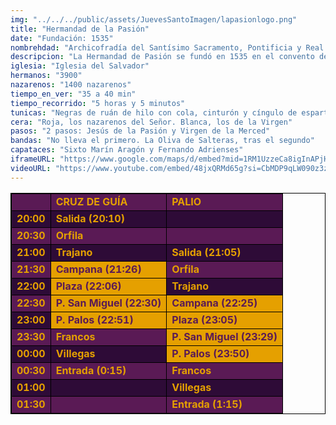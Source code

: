 ```yaml
---
img: "../../../public/assets/JuevesSantoImagen/lapasionlogo.png"
title: "Hermandad de la Pasión"
date: "Fundación: 1535"
nombrehdad: "Archicofradía del Santísimo Sacramento, Pontificia y Real de Nazarenos de Nuestro Padre Jesús de la Pasión y Nuestra Madre y Señora de la Merced"
descripcion: "La Hermandad de Pasión se fundó en 1535 en el convento de la Merced, siguiendo a la Pasión de Valladolid. Tras estar en los templos de San Julián, San Vicente y San Miguel, se estableció a partir de 1868 en el Salvador. La fusión con la Sacramental de la Parroquia consta de 1918.La hermandad celebró el año pasado el 450 aniversario del nacimiento de Martínez Montañés, el 150 aniversario de su llegada al Salvador, el centenario de su fusión con la Sacramental y el octavo centenario de la fundación de la orden de la Merced."
iglesia: "Iglesia del Salvador"
hermanos: "3900"
nazarenos: "1400 nazarenos"
tiempo_en_ver: "35 a 40 min"
tiempo_recorrido: "5 horas y 5 minutos"
tunicas: "Negras de ruán de hilo con cola, cinturón y cíngulo de esparto"
cera: "Roja, los nazarenos del Señor. Blanca, los de la Virgen"
pasos: "2 pasos: Jesús de la Pasión y Virgen de la Merced"
bandas: "No lleva el primero. La Oliva de Salteras, tras el segundo"
capataces: "Sixto Marín Aragón y Fernando Adrienses"
iframeURL: "https://www.google.com/maps/d/embed?mid=1RM1UzzeCa8igInAPjHY2MSjSc73fNOfc&ehbc=2E312F"
videoURL: "https://www.youtube.com/embed/48jxQRMd65g?si=CbMDP9qLW090z3zz"
---
```


<table class="recorrido" style="width: 100%; border-collapse: collapse; text-align: left; border: 1px solid black;">
  <tbody>
    <tr style="background-color: #5a1a55; color: #e5a000; font-weight: bold;">
      <td style="border: 1px solid black; text-align: center;"></td>
      <td style="border: 1px solid black;">CRUZ DE GUÍA</td>
      <td style="border: 1px solid black;">PALIO</td>
    </tr>
    <tr style="background-color: #2e0b37; color: #e5a000; font-weight: bold;">
      <td style="border: 1px solid black; text-align: center;">20:00</td>
      <td style="border: 1px solid black;">Salida (20:10)</td>
      <td style="border: 1px solid black;"></td>
    </tr>
    <tr style="background-color: #5a1a55; color: #e5a000; font-weight: bold;">
      <td style="border: 1px solid black; text-align: center;">20:30</td>
      <td style="border: 1px solid black;">Orfila</td>
      <td style="border: 1px solid black;"></td>
    </tr>
    <tr style="background-color: #2e0b37; color: #e5a000; font-weight: bold;">
      <td style="border: 1px solid black; text-align: center;">21:00</td>
      <td style="border: 1px solid black;">Trajano</td>
      <td style="border: 1px solid black;">Salida (21:05)</td>
    </tr>
    <tr style="background-color: #5a1a55; color: #e5a000; font-weight: bold;">
      <td style="border: 1px solid black; text-align: center;">21:30</td>
      <td style="border: 1px solid black; background-color: #e5a000; color: #5a1a55;">Campana (21:26)</td>
      <td style="border: 1px solid black;">Orfila</td>
    </tr>
    <tr style="background-color: #2e0b37; color: #e5a000; font-weight: bold;">
      <td style="border: 1px solid black; text-align: center;">22:00</td>
      <td style="border: 1px solid black; background-color: #e5a000; color: #5a1a55;">Plaza (22:06)</td>
      <td style="border: 1px solid black;">Trajano</td>
    </tr>
    <tr style="background-color: #5a1a55; color: #e5a000; font-weight: bold;">
      <td style="border: 1px solid black; text-align: center;">22:30</td>
      <td style="border: 1px solid black; background-color: #e5a000; color: #5a1a55;">P. San Miguel (22:30)</td>
      <td style="border: 1px solid black; background-color: #e5a000; color: #5a1a55;">Campana (22:25)</td>
    </tr>
    <tr style="background-color: #2e0b37; color: #e5a000; font-weight: bold;">
      <td style="border: 1px solid black; text-align: center;">23:00</td>
      <td style="border: 1px solid black; background-color: #e5a000; color: #5a1a55;">P. Palos (22:51)</td>
      <td style="border: 1px solid black; background-color: #e5a000; color: #5a1a55;">Plaza (23:05)</td>
    </tr>
    <tr style="background-color: #5a1a55; color: #e5a000; font-weight: bold;">
      <td style="border: 1px solid black; text-align: center;">23:30</td>
      <td style="border: 1px solid black;">Francos</td>
      <td style="border: 1px solid black; background-color: #e5a000; color: #5a1a55;">P. San Miguel (23:29)</td>
    </tr>
    <tr style="background-color: #2e0b37; color: #e5a000; font-weight: bold;">
      <td style="border: 1px solid black; text-align: center;">00:00</td>
      <td style="border: 1px solid black;">Villegas</td>
      <td style="border: 1px solid black; background-color: #e5a000; color: #5a1a55;">P. Palos (23:50)</td>
    </tr>
    <tr style="background-color: #5a1a55; color: #e5a000; font-weight: bold;">
      <td style="border: 1px solid black; text-align: center;">00:30</td>
      <td style="border: 1px solid black;">Entrada (0:15)</td>
      <td style="border: 1px solid black;">Francos</td>
    </tr>
    <tr style="background-color: #2e0b37; color: #e5a000; font-weight: bold;">
      <td style="border: 1px solid black; text-align: center;">01:00</td>
      <td style="border: 1px solid black;"></td>
      <td style="border: 1px solid black;">Villegas</td>
    </tr>
    <tr style="background-color: #5a1a55; color: #e5a000; font-weight: bold;">
      <td style="border: 1px solid black; text-align: center;">01:30</td>
      <td style="border: 1px solid black;"></td>
      <td style="border: 1px solid black;">Entrada (1:15)</td>
    </tr>
  </tbody>
</table>